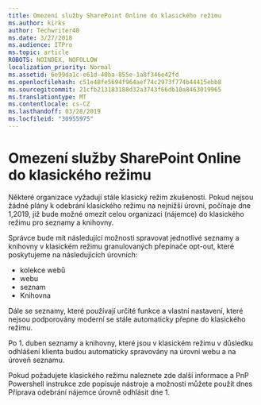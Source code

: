 ```yaml
---
title: Omezení služby SharePoint Online do klasického režimu
ms.author: kirks
author: Techwriter40
ms.date: 3/27/2018
ms.audience: ITPro
ms.topic: article
ROBOTS: NOINDEX, NOFOLLOW
localization_priority: Normal
ms.assetid: 6e99da1c-e61d-40ba-855e-1a8f346e42fd
ms.openlocfilehash: c51e48fe5694f964aef74c2973f774b44415ebb8
ms.sourcegitcommit: 21cfb213183188d32a3743f66db10a8463019965
ms.translationtype: MT
ms.contentlocale: cs-CZ
ms.lasthandoff: 03/28/2019
ms.locfileid: "30955975"
---
```

# <a name="restrict-sharepoint-online-to-classic-mode"></a>Omezení služby SharePoint Online do klasického režimu

Některé organizace vyžadují stále klasický režim zkušenosti. Pokud nejsou žádné plány k odebrání klasického režimu na nejnižší úrovni, počínaje dne 1,2019, již bude možné omezit celou organizaci (nájemce) do klasického režimu pro seznamy a knihovny.

Správce bude mít následující možnosti spravovat jednotlivé seznamy a knihovny v klasickém režimu granulovaných přepínače opt-out, které poskytujeme na následujících úrovních:

- kolekce webů
- webu
- seznam
- Knihovna

Dále se seznamy, které používají určité funkce a vlastní nastavení, které nejsou podporovány moderní se stále automaticky přepne do klasického režimu.

Po 1. duben seznamy a knihovny, které jsou v klasickém režimu v důsledku odhlášení klienta budou automaticky spravovány na úrovni webu a na úroveň seznamu.

Pokud požadujete klasického režimu naleznete zde další informace a PnP Powershell instrukce zde popisuje nástroje a možnosti můžete použít dnes Příprava odebrání nájemce úrovně odhlásit dne 1.
